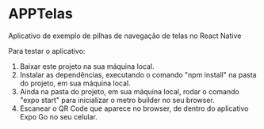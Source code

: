 # APPTelas
Aplicativo de exemplo de pilhas de navegação de telas no React Native

Para testar o aplicativo:

1. Baixar este projeto na sua máquina local.
2. Instalar as dependências, executando o comando "npm install" na pasta do projeto, em sua máquina local.
3. Ainda na pasta do projeto, em sua máquina local, rodar o comando "expo start" para inicializar o metro builder no seu browser.
4. Escanear o QR Code que aparece no browser, de dentro do aplicativo Expo Go no seu celular.
